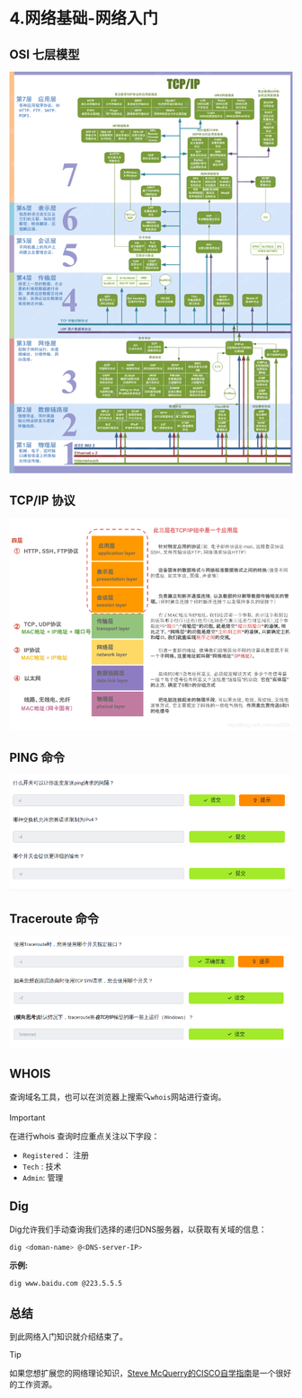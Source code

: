 # 4.网络基础-网络入门

## OSI 七层模型


![](assets/4.network_introductory/4.Network_Introductory-1.png)
## TCP/IP 协议

![](assets/4.network_introductory/4.Network_Introductory-5.png)
## PING 命令
![](assets/4.network_introductory/4.Network_Introductory-6.png)
## Traceroute 命令
![](assets/4.network_introductory/4.Network_Introductory-7.png)
## WHOIS

查询域名工具，也可以在浏览器上搜索🔍`whois`网站进行查询。
> [!IMPORTANT]
> 在进行whois 查询时应重点关注以下字段：
>- `Registered`： 注册
>- `Tech` : 技术
>- `Admin`: 管理

## Dig

Dig允许我们手动查询我们选择的递归DNS服务器，以获取有关域的信息：

```bash
dig <doman-name> @<DNS-server-IP>
```

**示例:**

  ```shell
dig www.baidu.com @223.5.5.5
```


## 总结

到此网络入门知识就介绍结束了。
> [!TIP]
如果您想扩展您的网络理论知识，[Steve McQuerry的CISCO自学指南](https://www.amazon.co.uk/Interconnecting-Cisco-Network-Devices-ICND1/dp/1587054620/ref=sr_1_1?keywords=Interconnecting+Cisco+Network+Devices%2C+Part+1&qid=1583683766&sr=8-1)是一个很好的工作资源。
